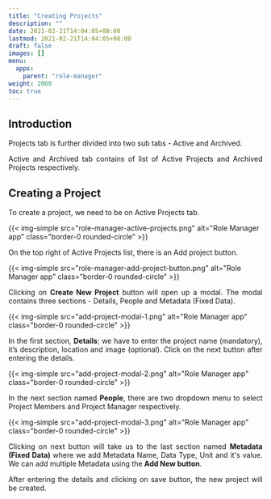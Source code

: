 ```yaml
---
title: "Creating Projects"
description: ""
date: 2021-02-21T14:04:05+08:00
lastmod: 2021-02-21T14:04:05+08:00
draft: false
images: []
menu:
  apps:
    parent: "role-manager"
weight: 2060
toc: true
---
```


## Introduction

<p style="text-align: justify;">
Projects tab is further divided into two sub tabs - Active and Archived.
</p>

<p style="text-align: justify;">
Active and Archived tab contains of list of Active Projects and Archived Projects respectively.
</p>

## Creating a Project

To create a project, we need to be on Active Projects tab.

{{< img-simple src="role-manager-active-projects.png" alt="Role Manager app" class="border-0 rounded-circle" >}}

On the top right of Active Projects list, there is an Add project button.

{{< img-simple src="role-manager-add-project-button.png" alt="Role Manager app" class="border-0 rounded-circle" >}}

<p style="text-align: justify;">
Clicking on <b>Create New Project</b> button will open up a modal. The modal contains three sections - Details, People and Metadata (Fixed Data).
</p>

{{< img-simple src="add-project-modal-1.png" alt="Role Manager app" class="border-0 rounded-circle" >}}

<p style="text-align: justify;">
In the first section, <b>Details</b>; we have to enter the project name (mandatory), it’s description, location and image (optional). Click on the next button after entering the details.
</p>

{{< img-simple src="add-project-modal-2.png" alt="Role Manager app" class="border-0 rounded-circle" >}}

<p style="text-align: justify;">
In the next section named <b>People</b>, there are two dropdown menu to select Project Members and Project Manager respectively.
</p>

{{< img-simple src="add-project-modal-3.png" alt="Role Manager app" class="border-0 rounded-circle" >}}

<p style="text-align: justify;">
Clicking on next button will take us to the last section named <b>Metadata (Fixed Data)</b> where we add Metadata Name, Data Type, Unit and it's value. We can add multiple Metadata using the <b>Add New button</b>.
</p>

<p style="text-align: justify;">
After entering the details and clicking on save button, the new project will be created.
</p>